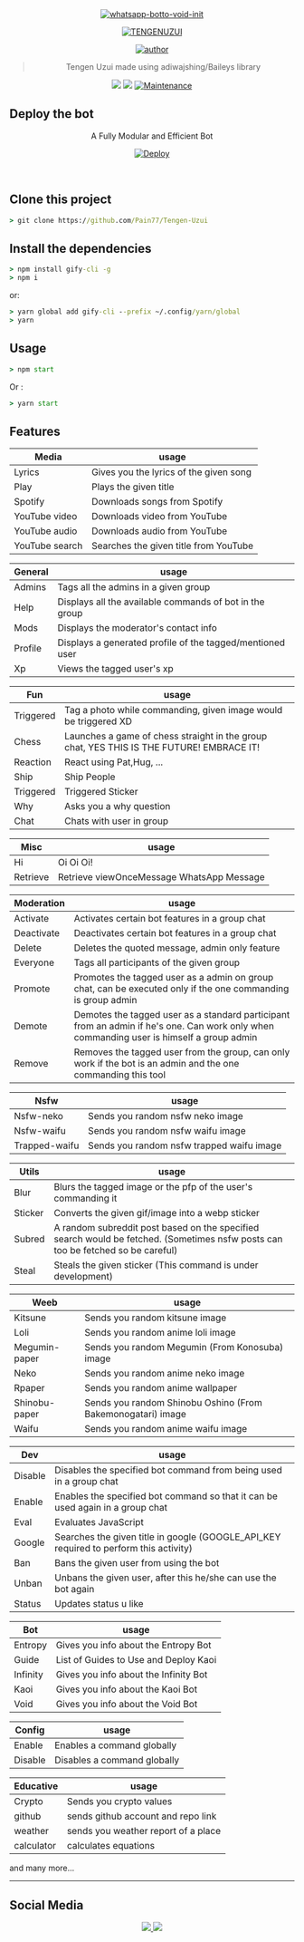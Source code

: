 <div align="center">
<a href="https://ibb.co/wQ4GK21"><img src="https://c.tenor.com/j8oJvmZ68AEAAAAC/kimetsu-no-yaiba-tengen-uzui.gif" alt="whatsapp-botto-void-init" border="0"></a>
<p align="center">
  <a href="/">
    <img title="TENGENUZUI" src="https://img.shields.io/badge/-TENGEN UZUI-green?colorA=%23ff0000&colorB=%23017e40&style=for-the-badge">
  </a>
</p>
<p align="center">
  <a href="https://github.com/Pain77">
    <img title="author" src="https://img.shields.io/badge/Author-P--A--I--N-orange?style=for-the-badge&logo=github">
  </a>
</p>
  
> Tengen Uzui made using adiwajshing/Baileys library  
 <p>
  <img src ="https://img.shields.io/badge/npm-v8.1.3-green" />
  <img src="https://img.shields.io/badge/node-%3E%3D15.0.2-green" />
   <a href="https://github.com/justpiple/whatsapp-bot/commit-activity" target="_blank">
    <img alt="Maintenance" src="https://img.shields.io/badge/Maintained%3F-Yes-green" />
  </a>
</p>
</div>

## Deploy the bot

<div align="center">
  
A Fully Modular and Efficient Bot <br>
  
[![Deploy](https://www.herokucdn.com/deploy/button.png)](https://heroku.com/deploy?template=https://github.com/Pain77/Tengen-Uzui)



<div align="left">
<br/>

## Clone this project

```cmd
> git clone https://github.com/Pain77/Tengen-Uzui
```

## Install the dependencies

```cmd
> npm install gify-cli -g
> npm i
```

or:

```cmd
> yarn global add gify-cli --prefix ~/.config/yarn/global
> yarn
```

## Usage

```cmd
> npm start
```

Or :

```cmd
> yarn start
```

## Features

|Media| usage | 
|----|--------| 
|Lyrics| Gives you the lyrics of the given song|
|Play| Plays the given title|
|Spotify|  Downloads songs from Spotify| 
|YouTube video |Downloads video from YouTube| 
|YouTube audio| Downloads audio from YouTube|
|YouTube search| Searches the given title from YouTube| 

|General| usage |
|----|--------|
|Admins| Tags all the admins in a given group|
|Help| Displays all the available commands of bot in the group|
|Mods| Displays the moderator's contact info|
|Profile| Displays a generated profile of the tagged/mentioned user|
|Xp| Views the tagged user's xp|

|Fun| usage|
|----|--------|
|Triggered| Tag a photo while commanding, given image would be triggered XD|
|Chess| Launches a game of chess straight in the group chat, YES THIS IS THE FUTURE! EMBRACE IT!|
| Reaction  | React using Pat,Hug, ... |
| Ship      | Ship People              |
| Triggered | Triggered Sticker        |
| Why       | Asks you a why question  |
| Chat      | Chats with user in group |

|Misc| usage|
|----|--------|
|Hi| Oi Oi Oi!|
|Retrieve| Retrieve viewOnceMessage WhatsApp Message|

|Moderation| usage|
|----|--------|
|Activate| Activates certain bot features in a group chat|
|Deactivate| Deactivates certain bot features in a group chat|
|Delete| Deletes the quoted message, admin only feature|
|Everyone| Tags all participants of the given group|
|Promote| Promotes the tagged user as a admin on group chat, can be executed only if the one commanding is group admin|
|Demote| Demotes the tagged user as a standard participant from an admin if he's one. Can work only when commanding user is himself a group admin|
|Remove| Removes the tagged user from the group, can only work if the bot is an admin and the one commanding this tool|

|Nsfw| usage|
|----|--------|
|Nsfw-neko| Sends you random nsfw neko image|
|Nsfw-waifu| Sends you random nsfw waifu image|
|Trapped-waifu| Sends you random nsfw trapped waifu image|

|Utils| usage|
|----|--------|
|Blur| Blurs the tagged image or the pfp of the user's commanding it|
|Sticker| Converts the given gif/image into a webp sticker|
|Subred| A random subreddit post based on the specified search would be fetched. (Sometimes nsfw posts can too be fetched so be careful)|
|Steal| Steals the given sticker (This command is under development)|

|Weeb| usage|
|----|--------|
|Kitsune| Sends you random kitsune image|
|Loli| Sends you random anime loli image|
|Megumin-paper| Sends you random Megumin (From Konosuba) image|
|Neko| Sends you random anime neko image|
|Rpaper| Sends you random anime wallpaper|
|Shinobu-paper| Sends you random Shinobu Oshino (From Bakemonogatari) image|
|Waifu| Sends you random anime waifu image|

|Dev| usage|
|----|--------|
|Disable| Disables the specified bot command from being used in a group chat|
|Enable| Enables the specified bot command so that it can be used again in a group chat|
|Eval| Evaluates JavaScript|
|Google| Searches the given title in google (GOOGLE_API_KEY required to perform this activity)| 
|Ban| Bans the given user from using the bot|
|Unban| Unbans the given user, after this he/she can use the bot again|
|Status| Updates status u like|

| Bot      | usage                                 |
| -------- | ------------------------------------- |
| Entropy  | Gives you info about the Entropy Bot  |
| Guide    | List of Guides to Use and Deploy Kaoi |
| Infinity | Gives you info about the Infinity Bot |
| Kaoi     | Gives you info about the Kaoi Bot     |
| Void     | Gives you info about the Void Bot     |

| Config  | usage                       |
| ------- | --------------------------- |
| Enable  | Enables a command globally  |
| Disable | Disables a command globally |

| Educative | usage                   |
| --------- | ----------------------- |
| Crypto    | Sends you crypto values |
| github | sends github account and repo link |
| weather | sends you weather report of a place|
| calculator | calculates equations |
  
and many more...

---

## Social Media

<p align="center">
  <a href="https://instagram.com/on11._.sama"><img src="https://img.shields.io/badge/Instagram-E4405F?style=for-the-badge&logo=instagram&logoColor=white"/> 
  <a href="https://wa.me/919662713165"><img src="https://img.shields.io/badge/WhatsApp-25D366?style=for-the-badge&logo=whatsapp&logoColor=white" />
</p>

